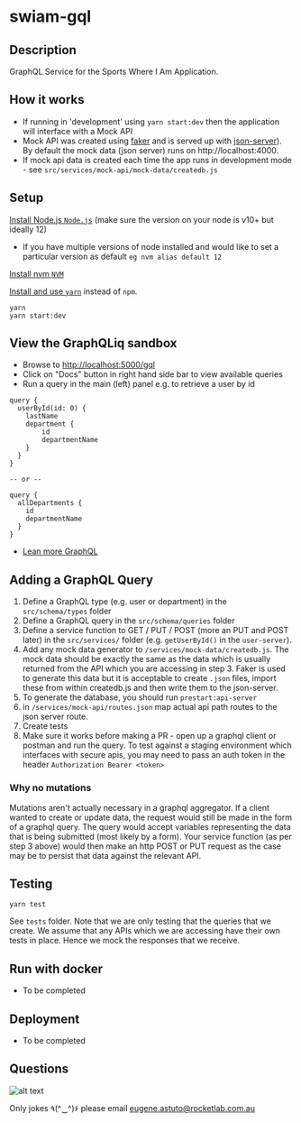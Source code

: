 # swiam-gql

## Description

GraphQL Service for the Sports Where I Am Application.

## How it works

- If running in 'development' using `yarn start:dev` then the application will interface with a Mock API
- Mock API was created using [faker](https://github.com/marak/Faker.js/) and is served up
  with [json-server](https://www.npmjs.com/package/json-server)).
  By default the mock data (json server) runs on http://localhost:4000.
- If mock api data is created each time the app runs in development mode -
  see `src/services/mock-api/mock-data/createdb.js`

## Setup 

[Install Node.js `Node.js`](https://nodejs.org/en/) (make sure the version on your node is v10+ but ideally 12)

- If you have multiple versions of node installed and would like to set a particular version as default `eg nvm alias default 12`

[Install nvm `NVM`](https://github.com/nvm-sh/nvm)

[Install and use `yarn`](https://yarnpkg.com/en/docs/install) instead of `npm`.

```cp .env.example .env
yarn
yarn start:dev
```

## View the GraphQLiq sandbox

- Browse to [http://localhost:5000/gql](http://localhost:5000/gql)
- Click on "Docs" button in right hand side bar to view available queries
- Run a query in the main (left) panel e.g. to retrieve a user by id

```
query {
  userById(id: 0) {
    lastName
    department {
        id
        departmentName
    }
  }
}

-- or --

query {
  allDepartments {
    id
    departmentName
  }
}
```

- [Lean more GraphQL](https://graphql.org/learn/)

## Adding a GraphQL Query

1. Define a GraphQL type (e.g. user or department) in the `src/schema/types` folder
2. Define a GraphQL query in the `src/schema/queries` folder
3. Define a service function to GET / PUT / POST (more an PUT and POST later) in the `src/services/` folder (e.g. `getUserById()` in the `user-server`).
4. Add any mock data generator to `/services/mock-data/createdb.js`. The mock data should be exactly the same as the data which is usually returned from the API
   which you are accessing in step 3. Faker is used to generate this data but it is acceptable to create `.json` files, import these from within createdb.js and then
   write them to the json-server.
5. To generate the database, you should run `prestart:api-server`
6. in `/services/mock-api/routes.json` map actual api path routes to the json server route.
7. Create tests
8. Make sure it works before making a PR - open up a graphql client or postman and run the query. To test against a staging environment which interfaces with secure apis, you may need to pass an auth token in the header
   `Authorization Bearer <token>`

### Why no mutations

Mutations aren't actually necessary in a graphql aggregator. If a client wanted to create or update data, the request would
still be made in the form of a graphql query. The query would accept variables representing the data that is being submitted (most likely by a form). Your service function (as per step 3 above)
would then make an http POST or PUT request as the case may be to persist that data against the relevant API.

## Testing

```
yarn test
```

See `tests` folder. Note that we are only testing that the queries that we create. We assume that any APIs which we are accessing have their own tests in place.
Hence we mock the responses that we receive.

## Run with docker

- To be completed

## Deployment

- To be completed

## Questions

![alt text](https://i.kym-cdn.com/photos/images/newsfeed/001/382/037/2fe.jpg 'New phone who dis?')

Only jokes ٩(^‿^)۶ please email eugene.astuto@rocketlab.com.au
